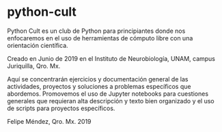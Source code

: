 # python-cult
Python Cult es un club de Python para principiantes donde nos enfocaremos en el uso de herramientas de cómputo libre con una orientación científica.

Creado en Junio de 2019 en el Instituto de Neurobiología, UNAM, campus Juriquilla, Qro. Mx.

Aquí se concentrarán ejercicios y documentación general de las actividades, proyectos  y soluciones a problemas específicos que abordemos. Promovemos el uso de Jupyter notebooks para cuestiones generales que requieran alta descripción y texto bien organizado y el uso de scripts para proyectos específicos.

Felipe Méndez, Qro. Mx. 2019
